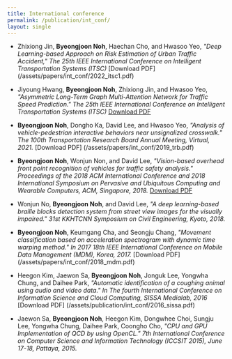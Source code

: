 ```yaml
---
title: International conference
permalink: /publication/int_conf/
layout: single
---
```


- Zhixiong Jin, **Byeongjoon Noh**, Haechan Cho, and Hwasoo Yeo, *"Deep Learning-based Approach on Risk Estimation of Urban Traffic Accident,"* *The 25th IEEE International Conference on Intelligent Transportation Systems (ITSC)* [Download PDF] (/assets/papers/int_conf/2022_itsc1.pdf)

- Jiyoung Hwang, **Byeongjoon Noh**, Zhixiong Jin, and Hwasoo Yeo, *"Asymmetric Long-Term Graph Multi-Attention Network for Traffic Speed Prediction."* *The 25th IEEE International Conference on Intelligent Transportation Systems (ITSC)* [Download PDF](/assets/papers/int_conf/2022_itsc2.pdf)  

- **Byeongjoon Noh**, Dongho Ka, David Lee, and Hwasoo Yeo, *"Analysis of vehicle-pedestrian interactive behaviors near unsignalized crosswalk."* *The 100th Transportation Research Board Annual Meeting, Virtual, 2021.* [Download PDF] (/assets/papers/int_conf/2019_trb.pdf)  

- **Byeongjoon Noh**, Wonjun Non, and David Lee, *"Vision-based overhead front point recognition of vehicles for traffic safety analysis."* *Proceedings of the 2018 ACM International Conference and 2018 International Symposium on Pervasive and Ubiquitous Computing and Wearable Computers, ACM, Singapore, 2018.* [Download PDF](/assets/papers/int_conf/2018_acm.pdf)  

- Wonjun No, **Byeongjoon Noh**, and David Lee, *"A deep learning-based braille blocks detection system from street view images for the visually impaired."* *31st KKHTCNN Symposium on Civil Engineering, Kyoto, 2018.*   

- **Byeongjoon Noh**, Keumgang Cha, and Seongju Chang, *"Movement classification based on acceleration spectrogram with dynamic time warping method."* *In 2017 18th IEEE International Conference on Mobile Data Management (MDM), Korea, 2017.* [Download PDF] (/assets/papers/int_conf/2018_mdm.pdf)
  
- Heegon Kim, Jaewon Sa, **Byeongjoon Noh**, Jonguk Lee, Yongwha Chung, and Daihee Park, *"Automatic identification of a coughing animal using audio and video data."* *In The fourth International Conference on Information Science and Cloud Computing, SISSA Medialab, 2016* [Download PDF] (/assets/publication/int_conf/2016_sissa.pdf)

- Jaewon Sa, **Byeongjoon Noh**, Heegon Kim,  Dongwhee Choi, Sungju Lee, Yongwha Chung, Daihee Park, Coongho Cho, *"CPU and GPU Implementation of QCD by using OpenCL."* *7th International Conference on Computer Science and Information Technology (ICCSIT 2015), June 17-18, Pattaya, 2015.* 
